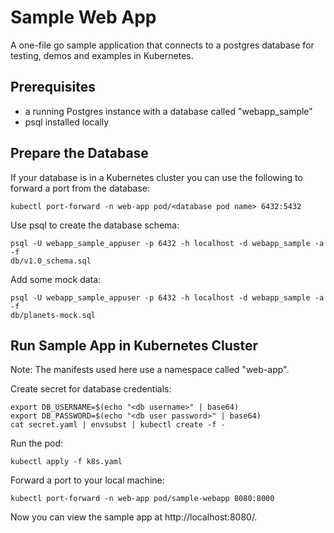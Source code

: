 # Sample Web App

A one-file go sample application that connects to a postgres database for
testing, demos and examples in Kubernetes.

## Prerequisites

- a running Postgres instance with a database called "webapp_sample"
- psql installed locally

## Prepare the Database

If your database is in a Kubernetes cluster you can use the following to forward
a port from the database:

    kubectl port-forward -n web-app pod/<database pod name> 6432:5432

Use psql to create the database schema:

    psql -U webapp_sample_appuser -p 6432 -h localhost -d webapp_sample -a -f
    db/v1.0_schema.sql

Add some mock data:

    psql -U webapp_sample_appuser -p 6432 -h localhost -d webapp_sample -a -f
    db/planets-mock.sql

## Run Sample App in Kubernetes Cluster

Note: The manifests used here use a namespace called "web-app".

Create secret for database credentials:

    export DB_USERNAME=$(echo "<db username>" | base64)
    export DB_PASSWORD=$(echo "<db user password>" | base64)
    cat secret.yaml | envsubst | kubectl create -f -

Run the pod:

    kubectl apply -f k8s.yaml

Forward a port to your local machine:

    kubectl port-forward -n web-app pod/sample-webapp 8080:8000

Now you can view the sample app at http://localhost:8080/.

